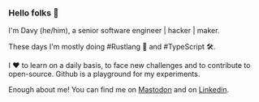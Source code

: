 ### Hello folks 👋

I'm Davy (he/him), a senior software engineer | hacker | maker.

These days I'm mostly doing #Rustlang 🦀 and #TypeScript 🛠️.

I ❤️ to learn on a daily basis, to face new challenges and to contribute to open-source. Github is a playground for my experiments.

Enough about me! You can find me on [Mastodon](https://fosstodon.org/@davy) and on [Linkedin](https://www.linkedin.com/in/davyduperron/).
